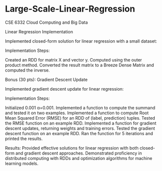 # Large-Scale-Linear-Regression
CSE 6332 Cloud Computing and Big Data

Linear Regression Implementation

Implemented closed-form solution for linear regression with a small dataset:

Implementation Steps:

Created an RDD for matrix X and vector y.
Computed  using the outer product method.
Converted the result matrix to a Breeze Dense Matrix and computed the inverse.

Bonus (30 pts): Gradient Descent Update

Implemented gradient descent update for linear regression:

Implementation Steps:

Initialized 
0.001
α=0.001.
Implemented a function to compute the summand  and tested it on two examples.
Implemented a function to compute Root Mean Squared Error (RMSE) for an RDD of (label, prediction) tuples.
Tested the RMSE function on an example RDD.
Implemented a function for gradient descent updates, returning weights and training errors.
Tested the gradient descent function on an example RDD.
Ran the function for 5 iterations and printed the results.

Results:
Provided effective solutions for linear regression with both closed-form and gradient descent approaches. Demonstrated proficiency in distributed computing with RDDs and optimization algorithms for machine learning models.
